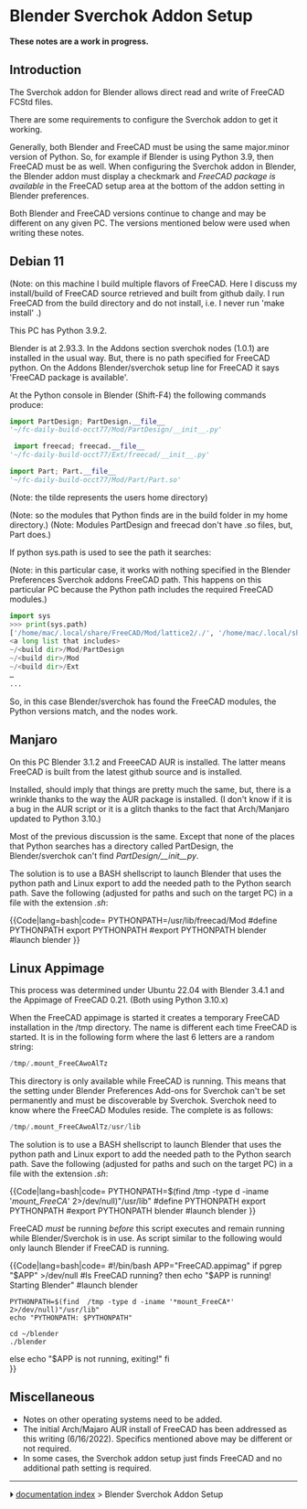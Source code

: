 # Blender Sverchok Addon Setup
**These notes are a work in progress.**

## Introduction

The Sverchok addon for Blender allows direct read and write of FreeCAD FCStd files.

There are some requirements to configure the Sverchok addon to get it working.

Generally, both Blender and FreeCAD must be using the same major.minor version of Python. So, for example if Blender is using Python 3.9, then FreeCAD must be as well. When configuring the Sverchok addon in Blender, the Blender addon must display a checkmark and *FreeCAD package is available* in the FreeCAD setup area at the bottom of the addon setting in Blender preferences.

Both Blender and FreeCAD versions continue to change and may be different on any given PC. The versions mentioned below were used when writing these notes.

## Debian 11 

(Note: on this machine I build multiple flavors of FreeCAD. Here I discuss my install/build of FreeCAD source retrieved and built from github daily. I run FreeCAD from the build directory and do not install, i.e. I never run 'make install' .)

This PC has Python 3.9.2.

Blender is at 2.93.3. In the Addons section sverchok nodes (1.0.1) are installed in the usual way. But, there is no path specified for FreeCAD python. On the Addons Blender/sverchok setup line for FreeCAD it says 'FreeCAD package is available'.

At the Python console in Blender (Shift-F4) the following commands produce:


```python
import PartDesign; PartDesign.__file__
'~/fc-daily-build-occt77/Mod/PartDesign/__init__.py'

 import freecad; freecad.__file__
'~/fc-daily-build-occt77/Ext/freecad/__init__.py'

import Part; Part.__file__
'~/fc-daily-build-occt77/Mod/Part/Part.so'
```

(Note: the tilde represents the users home directory)

(Note: so the modules that Python finds are in the build folder in my home directory.) (Note: Modules PartDesign and freecad don\'t have .so files, but, Part does.)

If python sys.path is used to see the path it searches:

(Note: in this particular case, it works with nothing specified in the Blender Preferences Sverchok addons FreeCAD path. This happens on this particular PC because the Python path includes the required FreeCAD modules.)


```python
import sys
>>> print(sys.path)
['/home/mac/.local/share/FreeCAD/Mod/lattice2/./', '/home/mac/.local/share/FreeCAD/Mod/lattice2', '/home/mac/.local/share/FreeCAD/Mod/Curves/./', '/home/mac/.local/share/FreeCAD/Mod/Curves', '/home/mac/.local/share/FreeCAD/Mod/CurvedShapes/./', '/home/mac/.local/share/FreeCAD/Mod/CurvedShapes', '/home/mac/.local/share/FreeCAD/Mod/A2plus/./', '/home/mac/.local/share/FreeCAD/Mod/A2plus', '/home/mac/.local/share/FreeCAD/Mod/sheetmetal/./', 
<a long list that includes>
~/<build dir>/Mod/PartDesign
~/<build dir>/Mod
~/<build dir>/Ext
…
...
```

So, in this case Blender/sverchok has found the FreeCAD modules, the Python versions match, and the nodes work.

## Manjaro

On this PC Blender 3.1.2 and FreeeCAD AUR is installed. The latter means FreeCAD is built from the latest github source and is installed.

Installed, should imply that things are pretty much the same, but, there is a wrinkle thanks to the way the AUR package is installed. (I don't know if it is a bug in the AUR script or it is a glitch thanks to the fact that Arch/Manjaro updated to Python 3.10.)

Most of the previous discussion is the same. Except that none of the places that Python searches has a directory called PartDesign, the Blender/sverchok can't find *PartDesign/\_\_init\_\_py*.

The solution is to use a BASH shellscript to launch Blender that uses the python path and Linux export to add the needed path to the Python search path. Save the following (adjusted for paths and such on the target PC) in a file with the extension *.sh*:


{{Code|lang=bash|code=
PYTHONPATH=/usr/lib/freecad/Mod           #define PYTHONPATH
export PYTHONPATH                         #export PYTHONPATH
blender                                   #launch blender
}}

## Linux Appimage 

This process was determined under Ubuntu 22.04 with Blender 3.4.1 and the Appimage of FreeCAD 0.21. (Both using Python 3.10.x)

When the FreeCAD appimage is started it creates a temporary FreeCAD installation in the /tmp directory. The name is different each time FreeCAD is started. It is in the following form where the last 6 letters are a random string:


```python
/tmp/.mount_FreeCAwoAlTz
```

This directory is only available while FreeCAD is running. This means that the setting under Blender Preferences Add-ons for Sverchok can\'t be set permanently and must be discoverable by Sverchok. Sverchok need to know where the FreeCAD Modules reside. The complete is as follows:


```python
/tmp/.mount_FreeCAwoAlTz/usr/lib
```

The solution is to use a BASH shellscript to launch Blender that uses the python path and Linux export to add the needed path to the Python search path. Save the following (adjusted for paths and such on the target PC) in a file with the extension *.sh*:


{{Code|lang=bash|code=
PYTHONPATH=$(find  /tmp -type d -iname '*mount_FreeCA*' 2>/dev/null)"/usr/lib"    #define PYTHONPATH
export PYTHONPATH                                                                 #export PYTHONPATH
blender                                                                           #launch blender
}}

FreeCAD *must* be running *before* this script executes and remain running while Blender/Sverchok is in use. As script similar to the following would only launch Blender if FreeCAD is running.


{{Code|lang=bash|code=
#!/bin/bash
APP="FreeCAD.appimag"
if pgrep "$APP" >/dev/null      #Is FreeCAD running?
then
    echo "$APP is running! Starting Blender" #launch blender

    PYTHONPATH=$(find  /tmp -type d -iname '*mount_FreeCA*' 2>/dev/null)"/usr/lib"
    echo "PYTHONPATH: $PYTHONPATH"

    cd ~/blender
    ./blender
else
    echo "$APP is not running, exiting!"
fi                                                                          
}}

## Miscellaneous

-   Notes on other operating systems need to be added.
-   The initial Arch/Majaro AUR install of FreeCAD has been addressed as this writing (6/16/2022). Specifics mentioned above may be different or not required.
-   In some cases, the Sverchok addon setup just finds FreeCAD and no additional path setting is required.



---
⏵ [documentation index](../README.md) > Blender Sverchok Addon Setup
